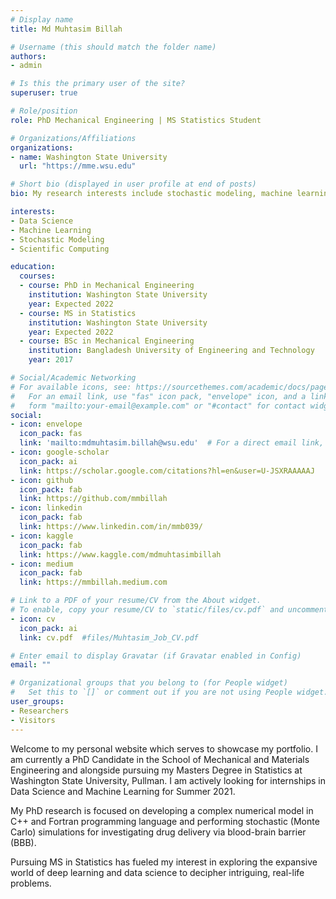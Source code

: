 ```yaml
---
# Display name
title: Md Muhtasim Billah

# Username (this should match the folder name)
authors:
- admin

# Is this the primary user of the site?
superuser: true

# Role/position
role: PhD Mechanical Engineering | MS Statistics Student

# Organizations/Affiliations
organizations:
- name: Washington State University
  url: "https://mme.wsu.edu"

# Short bio (displayed in user profile at end of posts)
bio: My research interests include stochastic modeling, machine learning and data science.

interests:
- Data Science
- Machine Learning
- Stochastic Modeling
- Scientific Computing

education:
  courses:
  - course: PhD in Mechanical Engineering
    institution: Washington State University
    year: Expected 2022
  - course: MS in Statistics
    institution: Washington State University 
    year: Expected 2022
  - course: BSc in Mechanical Engineering
    institution: Bangladesh University of Engineering and Technology
    year: 2017

# Social/Academic Networking
# For available icons, see: https://sourcethemes.com/academic/docs/page-builder/#icons
#   For an email link, use "fas" icon pack, "envelope" icon, and a link in the
#   form "mailto:your-email@example.com" or "#contact" for contact widget.
social:
- icon: envelope
  icon_pack: fas
  link: 'mailto:mdmuhtasim.billah@wsu.edu'  # For a direct email link, use "mailto:test@example.org".
- icon: google-scholar
  icon_pack: ai
  link: https://scholar.google.com/citations?hl=en&user=U-JSXRAAAAAJ
- icon: github
  icon_pack: fab
  link: https://github.com/mmbillah 
- icon: linkedin
  icon_pack: fab
  link: https://www.linkedin.com/in/mmb039/
- icon: kaggle
  icon_pack: fab
  link: https://www.kaggle.com/mdmuhtasimbillah
- icon: medium
  icon_pack: fab
  link: https://mmbillah.medium.com

# Link to a PDF of your resume/CV from the About widget.
# To enable, copy your resume/CV to `static/files/cv.pdf` and uncomment the lines below.
- icon: cv
  icon_pack: ai
  link: cv.pdf  #files/Muhtasim_Job_CV.pdf

# Enter email to display Gravatar (if Gravatar enabled in Config)
email: ""

# Organizational groups that you belong to (for People widget)
#   Set this to `[]` or comment out if you are not using People widget.
user_groups:
- Researchers
- Visitors
---
```


Welcome to my personal website which serves to showcase my portfolio. I am currently a PhD Candidate in the School of Mechanical and Materials Engineering and alongside pursuing my Masters Degree in Statistics at Washington State University, Pullman. I am actively looking for internships in Data Science and Machine Learning for Summer 2021.

My PhD research is focused on developing a complex numerical model in C++ and Fortran programming language and performing stochastic (Monte Carlo) simulations for investigating drug delivery via blood-brain barrier (BBB).

Pursuing MS in Statistics has fueled my interest in exploring the expansive world of deep learning and data science to decipher intriguing, real-life problems. 

